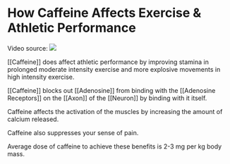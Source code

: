 # How Caffeine Affects Exercise & Athletic Performance
Video source:
![](https://www.youtube.com/watch?v=9V2rxSF6REI)

[[Caffeine]] does affect athletic performance by improving stamina in prolonged moderate intensity exercise and more explosive movements in high intensity exercise.

[[Caffeine]] blocks out [[Adenosine]] from binding with the [[Adenosine Receptors]] on the [[Axon]] of the [[Neuron]] by binding with it itself.

Caffeine affects the activation of the muscles by increasing the amount of calcium released.

Caffeine also suppresses your sense of pain.

Average dose of caffeine to achieve these benefits is 2-3 mg per kg body mass.
 